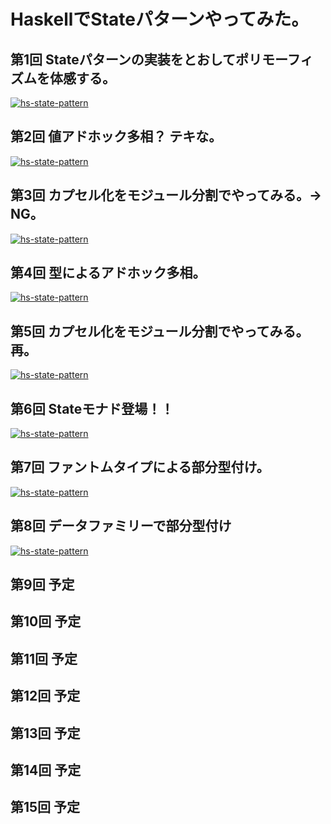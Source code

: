 # HaskellでStateパターンやってみた。

## 第1回 Stateパターンの実装をとおしてポリモーフィズムを体感する。

[![hs-state-pattern](http://img.youtube.com/vi/KI6EIISTPas/0.jpg)](https://youtu.be/KI6EIISTPas)


## 第2回 値アドホック多相？ テキな。

[![hs-state-pattern](http://img.youtube.com/vi/1ATSDOjZwI0/0.jpg)](https://youtu.be/1ATSDOjZwI0)


## 第3回 カプセル化をモジュール分割でやってみる。→ NG。

[![hs-state-pattern](http://img.youtube.com/vi/7szaxfwnNQs/0.jpg)](https://youtu.be/7szaxfwnNQs)


## 第4回 型によるアドホック多相。

[![hs-state-pattern](http://img.youtube.com/vi/L7zpnGWC7z4/0.jpg)](https://youtu.be/L7zpnGWC7z4)



## 第5回 カプセル化をモジュール分割でやってみる。再。

[![hs-state-pattern](http://img.youtube.com/vi/IMvmeqPw3d8/0.jpg)](https://youtu.be/IMvmeqPw3d8)



## 第6回 Stateモナド登場！！

[![hs-state-pattern](http://img.youtube.com/vi/yu-FMc0hoNg/0.jpg)](https://youtu.be/yu-FMc0hoNg)


## 第7回 ファントムタイプによる部分型付け。

[![hs-state-pattern](http://img.youtube.com/vi/LptRj5rbKqc/0.jpg)](https://youtu.be/LptRj5rbKqc)


## 第8回 データファミリーで部分型付け

[![hs-state-pattern](http://img.youtube.com/vi/3eDoWe85TDI/0.jpg)](https://youtu.be/3eDoWe85TDI)


## 第9回 予定

## 第10回 予定

## 第11回 予定

## 第12回 予定

## 第13回 予定

## 第14回 予定

## 第15回 予定

